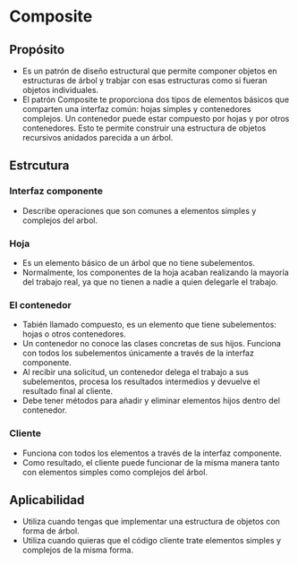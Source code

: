 # Composite

## Propósito

* Es un patrón de diseño estructural que permite componer objetos en estructuras de árbol y trabjar con esas estructuras como si fueran objetos individuales.
* El patrón Composite te proporciona dos tipos de elementos básicos que  comparten una interfaz común: hojas simples y contenedores complejos. Un contenedor puede estar compuesto por hojas y por otros contenedores.  Esto te permite construir una estructura de objetos recursivos anidados  parecida a un árbol.

## Estrcutura

### Interfaz componente

* Describe operaciones que son comunes a elementos simples y complejos del arbol.

### Hoja

* Es un elemento básico de un árbol que no tiene subelementos.
* Normalmente, los componentes de la hoja acaban realizando la mayoría del trabajo real, ya que no tienen a nadie a quien delegarle el trabajo.

### El contenedor

* Tabién llamado compuesto, es un elemento que tiene subelementos: hojas o otros contenedores.
* Un contenedor no conoce las clases concretas de sus hijos. Funciona con todos los subelementos únicamente a través de la interfaz componente.
* Al recibir una solicitud, un contenedor delega el trabajo a sus subelementos, procesa los resultados intermedios y devuelve el resultado final al cliente.
* Debe tener métodos para añadir y eliminar elementos hijos dentro del contenedor.

### Cliente

* Funciona con todos los elementos a través de la interfaz componente.
* Como resultado, el cliente puede funcionar de la misma manera tanto con  elementos simples como complejos del árbol.

## Aplicabilidad

* Utiliza cuando tengas que implementar una estructura de objetos con forma de árbol.
* Utiliza cuando quieras que el código cliente trate elementos simples y complejos de la misma forma.